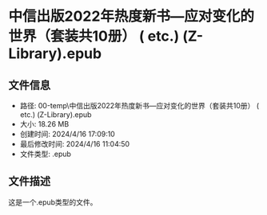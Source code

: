 ﻿# 中信出版2022年热度新书—应对变化的世界（套装共10册） ( etc.) (Z-Library).epub

## 文件信息
- 路径: 00-temp\中信出版2022年热度新书—应对变化的世界（套装共10册） ( etc.) (Z-Library).epub
- 大小: 18.26 MB
- 创建时间: 2024/4/16 17:09:10
- 最后修改时间: 2024/4/16 11:04:50
- 文件类型: .epub

## 文件描述
这是一个.epub类型的文件。


